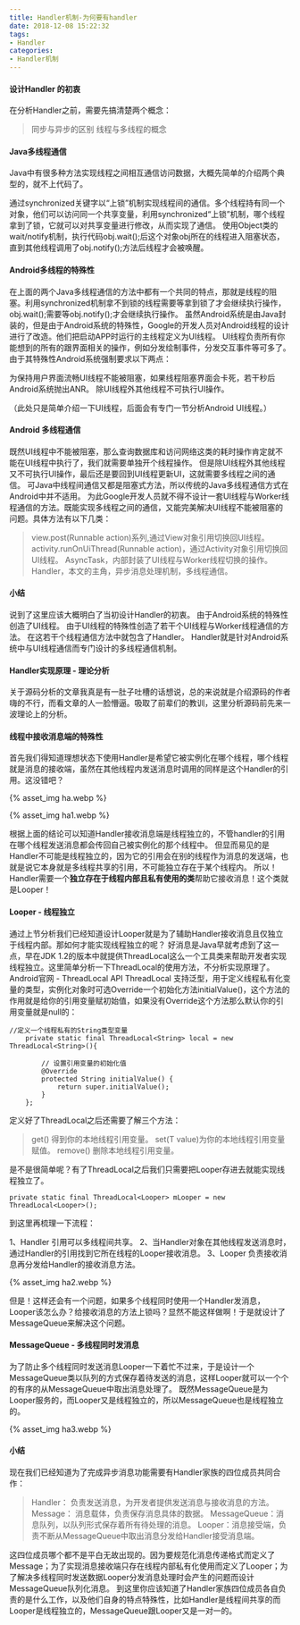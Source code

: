 ```yaml
---
title: Handler机制-为何要有handler
date: 2018-12-08 15:22:32
tags:
- Handler
categories:
- Handler机制
---
```

#### 设计Handler 的初衷
在分析Handler之前，需要先搞清楚两个概念：
>同步与异步的区别
>线程与多线程的概念

#### Java多线程通信
Java中有很多种方法实现线程之间相互通信访问数据，大概先简单的介绍两个典型的，就不上代码了。

通过synchronized关键字以“上锁”机制实现线程间的通信。多个线程持有同一个对象，他们可以访问同一个共享变量，利用synchronized“上锁”机制，哪个线程拿到了锁，它就可以对共享变量进行修改，从而实现了通信。
使用Object类的wait/notify机制，执行代码obj.wait();后这个对象obj所在的线程进入阻塞状态，直到其他线程调用了obj.notify();方法后线程才会被唤醒。

#### Android多线程的特殊性
在上面的两个Java多线程通信的方法中都有一个共同的特点，那就是线程的阻塞。利用synchronized机制拿不到锁的线程需要等拿到锁了才会继续执行操作，obj.wait();需要等obj.notify();才会继续执行操作。
虽然Android系统是由Java封装的，但是由于Android系统的特殊性，Google的开发人员对Android线程的设计进行了改造。他们把启动APP时运行的主线程定义为UI线程。
UI线程负责所有你能想到的所有的跟界面相关的操作，例如分发绘制事件，分发交互事件等可多了。由于其特殊性Android系统强制要求以下两点：

为保持用户界面流畅UI线程不能被阻塞，如果线程阻塞界面会卡死，若干秒后Android系统抛出ANR。
除UI线程外其他线程不可执行UI操作。

（此处只是简单介绍一下UI线程，后面会有专门一节分析Android UI线程。）

#### Android 多线程通信
既然UI线程中不能被阻塞，那么查询数据库和访问网络这类的耗时操作肯定就不能在UI线程中执行了，我们就需要单独开个线程操作。
但是除UI线程外其他线程又不可执行UI操作，最后还是要回到UI线程更新UI，这就需要多线程之间的通信。
可Java中线程间通信又都是阻塞式方法，所以传统的Java多线程通信方式在Android中并不适用。
为此Google开发人员就不得不设计一套UI线程与Worker线程通信的方法。既能实现多线程之间的通信，又能完美解决UI线程不能被阻塞的问题。具体方法有以下几类：

>view.post(Runnable action)系列,通过View对象引用切换回UI线程。
>activity.runOnUiThread(Runnable action)，通过Activity对象引用切换回UI线程。
>AsyncTask，内部封装了UI线程与Worker线程切换的操作。
>Handler，本文的主角，异步消息处理机制，多线程通信。

#### 小结
说到了这里应该大概明白了当初设计Handler的初衷。
由于Android系统的特殊性创造了UI线程。
由于UI线程的特殊性创造了若干个UI线程与Worker线程通信的方法。
在这若干个线程通信方法中就包含了Handler。
Handler就是针对Android系统中与UI线程通信而专门设计的多线程通信机制。


#### Handler实现原理 - 理论分析
关于源码分析的文章我真是有一肚子吐槽的话想说，总的来说就是介绍源码的作者嗨的不行，而看文章的人一脸懵逼。吸取了前辈们的教训，这里分析源码前先来一波理论上的分析。

#### 线程中接收消息端的特殊性
首先我们得知道理想状态下使用Handler是希望它被实例化在哪个线程，哪个线程就是消息的接收端，虽然在其他线程内发送消息时调用的同样是这个Handler的引用。这没错吧？

{% asset_img ha.webp %}

{% asset_img ha1.webp %}

根据上面的结论可以知道Handler接收消息端是线程独立的，不管handler的引用在哪个线程发送消息都会传回自己被实例化的那个线程中。
但显而易见的是Handler不可能是线程独立的，因为它的引用会在别的线程作为消息的发送端，也就是说它本身就是多线程共享的引用，不可能独立存在于某个线程内。
所以！Handler需要一个**独立存在于线程内部且私有使用的类**帮助它接收消息！这个类就是Looper！

#### Looper - 线程独立
通过上节分析我们已经知道设计Looper就是为了辅助Handler接收消息且仅独立于线程内部。那如何才能实现线程独立的呢？
好消息是Java早就考虑到了这一点，早在JDK 1.2的版本中就提供ThreadLocal这么一个工具类来帮助开发者实现线程独立。这里简单分析一下ThreadLocal的使用方法，不分析实现原理了。Android官网 - ThreadLocal API
ThreadLocal 支持泛型，用于定义线程私有化变量的类型，实例化对象时可选Override一个初始化方法initialValue()，这个方法的作用就是给你的引用变量赋初始值，如果没有Override这个方法那么默认你的引用变量就是null的：

```
//定义一个线程私有的String类型变量
    private static final ThreadLocal<String> local = new ThreadLocal<String>(){
        
        // 设置引用变量的初始化值
        @Override
        protected String initialValue() {
            return super.initialValue();
        }
    };

```

定义好了ThreadLocal之后还需要了解三个方法：
>get() 得到你的本地线程引用变量。
>set(T value)为你的本地线程引用变量赋值。
>remove() 删除本地线程引用变量。

是不是很简单呢？有了ThreadLocal之后我们只需要把Looper存进去就能实现线程独立了。

```
private static final ThreadLocal<Looper> mLooper = new ThreadLocal<Looper>();
```

到这里再梳理一下流程：

1、Handler 引用可以多线程间共享。
2、当Handler对象在其他线程发送消息时，通过Handler的引用找到它所在线程的Looper接收消息。
3、Looper 负责接收消息再分发给Handler的接收消息方法。

{% asset_img ha2.webp %}

但是！这样还会有一个问题，如果多个线程同时使用一个Handler发消息，Looper该怎么办？给接收消息的方法上锁吗？显然不能这样做啊！于是就设计了MessageQueue来解决这个问题。

#### MessageQueue - 多线程同时发消息
为了防止多个线程同时发送消息Looper一下着忙不过来，于是设计一个MessageQueue类以队列的方式保存着待发送的消息，这样Looper就可以一个个的有序的从MessageQueue中取出消息处理了。
既然MessageQueue是为Looper服务的，而Looper又是线程独立的，所以MessageQueue也是线程独立的。

{% asset_img ha3.webp %}

#### 小结
现在我们已经知道为了完成异步消息功能需要有Handler家族的四位成员共同合作：


>Handler： 负责发送消息，为开发者提供发送消息与接收消息的方法。
>Message： 消息载体，负责保存消息具体的数据。
>MessageQueue：消息队列，以队列形式保存着所有待处理的消息。
>Looper：消息接受端，负责不断从MessageQueue中取出消息分发给Handler接受消息端。

这四位成员哪个都不是平白无故出现的。因为要规范化消息传递格式而定义了Message；为了实现消息接收端只存在线程内部私有化使用而定义了Looper；为了解决多线程同时发送数据Looper分发消息处理时会产生的问题而设计MessageQueue队列化消息。
到这里你应该知道了Handler家族四位成员各自负责的是什么工作，以及他们自身的特点特殊性，比如Handler是线程间共享的而Looper是线程独立的，MessageQueue跟Looper又是一对一的。
